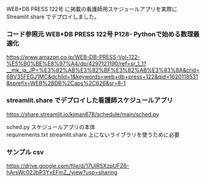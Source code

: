 WEB+DB PRESS 122号 に掲載の看護師用スケジュールアプリを実際にStreamlit.share でデプロイしました。  

### コード参照元 WEB+DB PRESS 122号 P128- Pythonで始める数理最適化
https://www.amazon.co.jp/WEB-DB-PRESS-Vol-122-%E5%B0%BE%E8%97%A4/dp/4297121190/ref=sr_1_1?__mk_ja_JP=%E3%82%AB%E3%82%BF%E3%82%AB%E3%83%8A&crid=6BV35FEGJ1MC&dchild=1&keywords=web+db+press+122&qid=1620118531&sprefix=WEB%2BDB%2Caps%2C626&sr=8-1

### streamlit.share でデプロイした看護師スケジュールアプリ
https://share.streamlit.io/kjman678/schedule/main/sched.py

sched.py スケジュールアプリの本体  
requirements.txt streamlit.share 上にないライブラリを使うために必要  

### サンプル csv
https://drive.google.com/file/d/17UIR5XzpUFZ6-hArsWc02JbP3YxEFmZ_/view?usp=sharing
